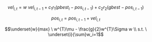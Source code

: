 $$vel_{i,t} = w \ vel_{i,t-1} + c_1r_1(pbest_{i}-pos_{i,t-1}) + c_2r_2(gbest-pos_{i,t-1})$$

$$pos_{i,t} = pos_{i,t-1} + vel_{i,t}$$

$$\underset{w}{max} \ w^{T}\mu - \frac{g}{2}w^{T}\Sigma w \\ s.t. \ \underset{i}{\sum}w_i=1$$